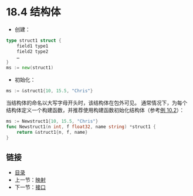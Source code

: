 # 18.4 结构体

- 创建：

```go
type struct1 struct {
    field1 type1
    field2 type2
    …
}
ms := new(struct1)
```

- 初始化：

```go
ms := &struct1{10, 15.5, "Chris"}
```

当结构体的命名以大写字母开头时，该结构体在包外可见。
通常情况下，为每个结构体定义一个构建函数，并推荐使用构建函数初始化结构体（参考[例 10.2](examples/chapter_10/person.go)）：


```go    
ms := Newstruct1{10, 15.5, "Chris"}
func Newstruct1(n int, f float32, name string) *struct1 {
    return &struct1{n, f, name} 
}
```

## 链接

- [目录](directory.md)
- 上一节：[映射](18.3.md)
- 下一节：[接口](18.5.md)
